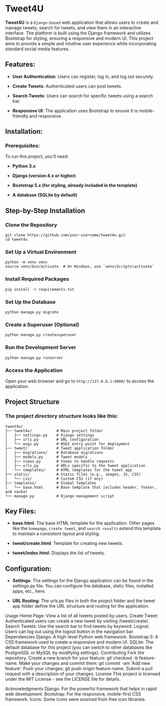 # Tweet4U

**Tweet4U** is a `Django-based` web application that allows users to create and manage tweets, search for tweets, and view them in an interactive interface. The platform is
built using the Django framework and utilizes Bootstrap for styling, ensuring a responsive and modern UI. This project aims to provide a simple and intuitive user 
experience while incorporating standard social media features.

## Features: 

- **User Authentication**: Users can register, log in, and log out securely.
  
- **Create Tweets**: Authenticated users can post tweets.
  
- **Search Tweets**: Users can search for specific tweets using a search bar.
  
- **Responsive UI**: The application uses Bootstrap to ensure it is mobile-friendly and responsive.

## Installation:

### Prerequisites:

To run this project, you'll need:

- **Python 3.x**
  
- **Django (version 4.x or higher)**
  
- **Bootstrap 5.x (for styling, already included in the template)**
  
- **A database (SQLite by default)**

## Step-by-Step Installation

### Clone the Repository

    git clone https://github.com/your-username/tweet4u.git
    cd tweet4u

### Set Up a Virtual Environment

    python -m venv venv
    source venv/bin/activate  # On Windows, use `venv\Scripts\activate`

### Install Required Packages

    pip install -r requirements.txt
    
### Set Up the Database

    python manage.py migrate

### Create a Superuser (Optional)

    python manage.py createsuperuser

### Run the Development Server

    python manage.py runserver

### Access the Application

Open your web browser and go to `http://127.0.0.1:8000/` to access the application.

## Project Structure

### The project directory structure looks like this:

    tweet4u/
    ├── tweet4u/           # Main project folder
    │   ├── settings.py    # Django settings
    │   ├── urls.py        # URL configuration
    │   └── wsgi.py        # WSGI entry point for deployment
    ├── tweet/             # Tweet application folder
    │   ├── migrations/    # Database migrations
    │   ├── models.py      # Tweet models
    │   ├── views.py       # Views to handle requests
    │   ├── urls.py        # URLs specific to the tweet application
    │   └── templates/     # HTML templates for the tweet app
    ├── static/            # Static files (e.g., images, JS, CSS)
    │   └── css/           # Custom CSS (if any)
    ├── templates/         # Global templates
    │   └── base.html      # Base template that includes header, footer, and navbar
    └── manage.py          # Django management script

## Key Files:

- **base.html**: The base HTML template for the application. Other pages like the `homepage`, `create tweet`, and `search results` extend this template to maintain a consistent layout and styling.
  
- **tweet/create.html**: Template for creating new tweets.
  
- **tweet/index.html**: Displays the list of tweets.
  
## Configuration:

- **Settings**: The settings for the Django application can be found in the settings.py file. You can configure the database, static files, installed apps, etc., here.
  
- **URL Routing**: The urls.py files in both the project folder and the tweet app folder define the URL structure and routing for the application.
  
Usage
Home Page: View a list of all tweets posted by users.
Create Tweet: Authenticated users can create a new tweet by visiting /tweet/create/.
Search Tweets: Use the search bar to find tweets by keyword.
Logout: Users can log out using the logout button in the navigation bar.
Dependencies
Django: A high-level Python web framework.
Bootstrap 5: A CSS framework used to create a responsive and modern UI.
SQLite: The default database for this project (you can switch to other databases like PostgreSQL or MySQL by modifying settings).
Contributing
Fork the repository.
Create a new branch for your feature: git checkout -b feature-name.
Make your changes and commit them: git commit -am 'Add new feature'.
Push your changes: git push origin feature-name.
Submit a pull request with a description of your changes.
License
This project is licensed under the MIT License - see the LICENSE file for details.

Acknowledgments
Django: For the powerful framework that helps in rapid web development.
Bootstrap: For the responsive, mobile-first CSS framework.
Icons: Some icons were sourced from free icon libraries.
